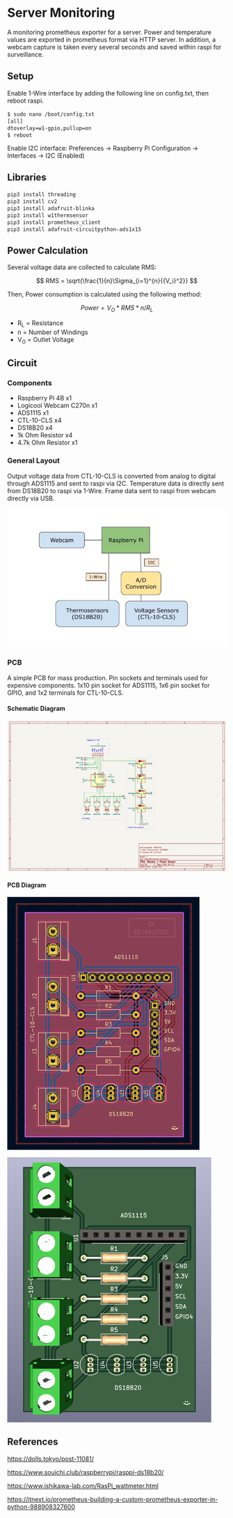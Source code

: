 # Server Monitoring
A monitoring prometheus exporter for a server. Power and temperature values are exported in prometheus format via HTTP server. In addition, a webcam capture is taken every several seconds and saved within raspi for surveillance.

## Setup
Enable 1-Wire interface by adding the following line on config.txt, then reboot raspi.
```
$ sudo nano /boot/config.txt
[all]
dtoverlay=w1-gpio,pullup=on
$ reboot
```
Enable I2C interface:
Preferences -> Raspberry Pi Configuration -> Interfaces -> I2C (Enabled)

## Libraries
```
pip3 install threading
pip3 install cv2
pip3 install adafruit-blinka
pip3 install w1thermsensor
pip3 install prometheus_client
pip3 install adafruit-circuitpython-ads1x15
```

## Power Calculation
Several voltage data are collected to calculate RMS:

$$ RMS = \sqrt{\frac{1}{n}\Sigma_{i=1}^{n}{{V_i}^2}} $$

Then, Power consumption is calculated using the following method:

$$ Power = {V_O} * {RMS} * {n} / {R_L} $$
- R<sub>L</sub> = Resistance
- n = Number of Windings
- V<sub>O</sub> = Outlet Voltage
  
## Circuit

### Components
- Raspberry Pi 4B x1
- Logicool Webcam C270n x1
- ADS1115 x1
- CTL-10-CLS x4
- DS18B20 x4
- 1k Ohm Resistor x4
- 4.7k Ohm Resistor x1

### General Layout

Output voltage data from CTL-10-CLS is converted from analog to digital through ADS1115 and sent to raspi via I2C. Temperature data is directly sent from DS18B20 to raspi via 1-Wire. Frame data sent to raspi from webcam directly via USB.

![Layout Diagram](images/layoutdiagram.jpg)

### PCB

A simple PCB for mass production. Pin sockets and terminals used for expensive components. 1x10 pin socket for ADS1115, 1x6 pin socket for GPIO, and 1x2 terminals for CTL-10-CLS.

#### Schematic Diagram

![pcb circuit diagram](images/thermopowercircuit.png)

#### PCB Diagram
![pcb layout](images/thermopowerpcb.png)

![pcb 3d  model](images/thermopowerpcb3d.png)

## References

https://dolls.tokyo/post-11081/

https://www.souichi.club/raspberrypi/rasppi-ds18b20/

https://www.ishikawa-lab.com/RasPi_wattmeter.html

https://itnext.io/prometheus-building-a-custom-prometheus-exporter-in-python-988908327600

